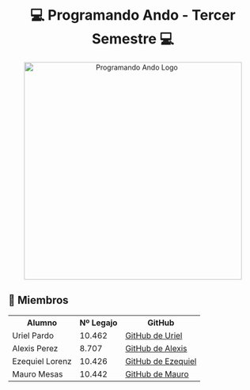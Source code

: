 <h1 align="center">💻 Programando Ando - Tercer Semestre 💻</h1>

<p align="center">
  <img src="https://github.com/CodeStrong2023/Programando-Ando-Segundo-Semestre/assets/132927111/64de069f-8c71-4a0c-a9fe-6f36b8bb3ec4" alt="Programando Ando Logo" width="440px">
</p>

<h2>👥 Miembros</h2>
<table>
  <tr>
    <th>Alumno</th>
    <th>Nº Legajo</th>
    <th>GitHub</th>
  </tr>
  <tr>
    <td>Uriel Pardo</td>
    <td>10.462</td>
    <td><a href="https://github.com/UrielPardo" target="_blank">GitHub de Uriel</a></td>
  </tr>
  <tr>
    <td>Alexis Perez</td>
    <td>8.707</td>
    <td><a href="https://github.com/Alitoo27" target="_blank">GitHub de Alexis</a></td>
  </tr>
  <tr>
    <td>Ezequiel Lorenz</td>
    <td>10.426</td>
    <td><a href="https://github.com/ezelorenz" target="_blank">GitHub de Ezequiel</a></td>
  </tr>
  <tr>
    <td>Mauro Mesas</td>
    <td>10.442</td>
    <td><a href="https://github.com/mauromesas" target="_blank">GitHub de Mauro</a></td>
  </tr>
</table>
